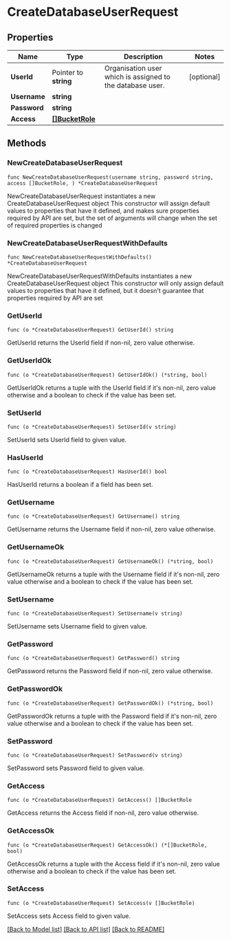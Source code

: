 # CreateDatabaseUserRequest

## Properties

Name | Type | Description | Notes
------------ | ------------- | ------------- | -------------
**UserId** | Pointer to **string** | Organisation user which is assigned to the database user.  | [optional] 
**Username** | **string** |  | 
**Password** | **string** |  | 
**Access** | [**[]BucketRole**](BucketRole.md) |  | 

## Methods

### NewCreateDatabaseUserRequest

`func NewCreateDatabaseUserRequest(username string, password string, access []BucketRole, ) *CreateDatabaseUserRequest`

NewCreateDatabaseUserRequest instantiates a new CreateDatabaseUserRequest object
This constructor will assign default values to properties that have it defined,
and makes sure properties required by API are set, but the set of arguments
will change when the set of required properties is changed

### NewCreateDatabaseUserRequestWithDefaults

`func NewCreateDatabaseUserRequestWithDefaults() *CreateDatabaseUserRequest`

NewCreateDatabaseUserRequestWithDefaults instantiates a new CreateDatabaseUserRequest object
This constructor will only assign default values to properties that have it defined,
but it doesn't guarantee that properties required by API are set

### GetUserId

`func (o *CreateDatabaseUserRequest) GetUserId() string`

GetUserId returns the UserId field if non-nil, zero value otherwise.

### GetUserIdOk

`func (o *CreateDatabaseUserRequest) GetUserIdOk() (*string, bool)`

GetUserIdOk returns a tuple with the UserId field if it's non-nil, zero value otherwise
and a boolean to check if the value has been set.

### SetUserId

`func (o *CreateDatabaseUserRequest) SetUserId(v string)`

SetUserId sets UserId field to given value.

### HasUserId

`func (o *CreateDatabaseUserRequest) HasUserId() bool`

HasUserId returns a boolean if a field has been set.

### GetUsername

`func (o *CreateDatabaseUserRequest) GetUsername() string`

GetUsername returns the Username field if non-nil, zero value otherwise.

### GetUsernameOk

`func (o *CreateDatabaseUserRequest) GetUsernameOk() (*string, bool)`

GetUsernameOk returns a tuple with the Username field if it's non-nil, zero value otherwise
and a boolean to check if the value has been set.

### SetUsername

`func (o *CreateDatabaseUserRequest) SetUsername(v string)`

SetUsername sets Username field to given value.


### GetPassword

`func (o *CreateDatabaseUserRequest) GetPassword() string`

GetPassword returns the Password field if non-nil, zero value otherwise.

### GetPasswordOk

`func (o *CreateDatabaseUserRequest) GetPasswordOk() (*string, bool)`

GetPasswordOk returns a tuple with the Password field if it's non-nil, zero value otherwise
and a boolean to check if the value has been set.

### SetPassword

`func (o *CreateDatabaseUserRequest) SetPassword(v string)`

SetPassword sets Password field to given value.


### GetAccess

`func (o *CreateDatabaseUserRequest) GetAccess() []BucketRole`

GetAccess returns the Access field if non-nil, zero value otherwise.

### GetAccessOk

`func (o *CreateDatabaseUserRequest) GetAccessOk() (*[]BucketRole, bool)`

GetAccessOk returns a tuple with the Access field if it's non-nil, zero value otherwise
and a boolean to check if the value has been set.

### SetAccess

`func (o *CreateDatabaseUserRequest) SetAccess(v []BucketRole)`

SetAccess sets Access field to given value.



[[Back to Model list]](../README.md#documentation-for-models) [[Back to API list]](../README.md#documentation-for-api-endpoints) [[Back to README]](../README.md)


